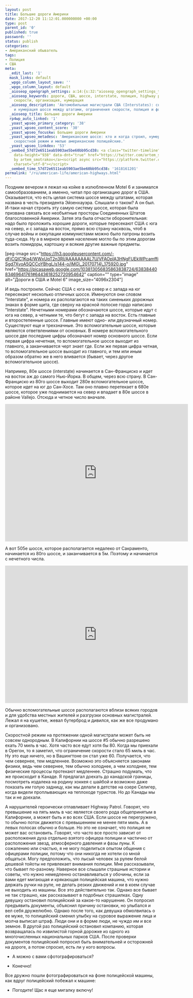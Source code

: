 ```yaml
---
layout: post
title: Большие дороги Америки
date: 2017-12-20 11:12:01.000000000 +00:00
type: post
parent_id: '0'
published: true
password: ''
status: publish
categories:
- Американский обыватель
tags:
- Полиция
- США
meta:
  _edit_last: '1'
  mask_links: default
  _wpgo_column_layout_save: ''
  _wpgo_column_layout: default
  _aioseop_opengraph_settings: a:14:{s:32:"aioseop_opengraph_settings_title";s:0:"";s:31:"aioseop_opengraph_settings_desc";s:0:"";s:36:"aioseop_opengraph_settings_customimg";s:0:"";s:37:"aioseop_opengraph_settings_imagewidth";s:0:"";s:38:"aioseop_opengraph_settings_imageheight";s:0:"";s:32:"aioseop_opengraph_settings_video";s:0:"";s:37:"aioseop_opengraph_settings_videowidth";s:0:"";s:38:"aioseop_opengraph_settings_videoheight";s:0:"";s:35:"aioseop_opengraph_settings_category";s:7:"article";s:34:"aioseop_opengraph_settings_section";s:0:"";s:30:"aioseop_opengraph_settings_tag";s:0:"";s:34:"aioseop_opengraph_settings_setcard";s:7:"summary";s:44:"aioseop_opengraph_settings_customimg_twitter";s:0:"";s:44:"aioseop_opengraph_settings_customimg_checker";s:1:"0";}
  _aioseop_keywords: дороги, США, шоссе, interstate, полиция, highway patrol, ограничение
    скорости, организация, нумерация
  _aioseop_description: 'Автомобильные магистрали США (Interstates): скучная организация
    и нумерация шоссе между штатами, ограничения скорости, полиция и фотографии.'
  _aioseop_title: Большие дороги Америки
  rp4wp_auto_linked: '1'
  _yoast_wpseo_primary_category: '38'
  _yoast_wpseo_content_score: '30'
  _yoast_wpseo_focuskw: Большие дороги Америки
  _yoast_wpseo_metadesc: 'Американские шоссе: кто и когда строил, нумерация, организация,
    скоростной режим и милые американские полицейские.'
  _yoast_wpseo_linkdex: '53'
  _oembed_57d72e6511eab5903ae5be60bb95cd38: <a class="twitter-timeline" data-width="625"
    data-height="938" data-dnt="true" href="https://twitter.com/artem_smotrakov?ref_src=twsrc%5Etfw">Tweets
    by artem_smotrakov</a><script async src="https://platform.twitter.com/widgets.js"
    charset="utf-8"></script>
  _oembed_time_57d72e6511eab5903ae5be60bb95cd38: '1618161201'
permalink: "/ru/american-life/american-highways.html"
---
```

Поздним вечером я лежал на койке в излюбленном Motel 6 и занимался самообразованием, а именно, читал про организацию дорог в США. Оказывается, что есть целая система шоссе между штатами, которая названа в честь президента Эйзенхауэра. Слышали о таком? А он был. И-таки начал строить эту самую систему шоссе, которая была призвана связать все необъятные просторы Соединенных Штатов благословенной Америки. Затея эта была отчасти оборонительная: надо было проложить хорошие дороги, которые пересекают США с юга на север, и с запада на восток, прямо всю страну насквозь, чтоб в случае войны и оккупации коммунистами можно было патроны возить туда-сюда. Ну а в мирное время население могло бы по этим дорогам возить помидоры, картошку и всякие другие важные предметы.

[peg-image src="https://lh3.googleusercontent.com/-dFiCQIC1Kq4/WWxUqT2n3RI/AAAAAAAAL7U/VFAOpIA3HNgFUEkWPcamffiSgd7XvoA5QCCoYBhgL/s144-o/IMG\_20170714\_175920.jpg" href="https://picasaweb.google.com/103813056835863838724/6383844083469641761#6443618252720954642" caption="" type="image" alt="Дороги в США и Motel 6" image\_size="4096x2304"]

<!--more-->

И ведь построили. Сейчас США с юга на север и с запада на юг пересекают несколько отличных шоссе. Именуются они словом "Interstate", и номера их располагаются на таких синеньких дорожных знаках в форме щита, где сверху на красной полоске гордо написано "Interstate". Нечетными номерами обозначаются шоссе, которые идут с юга на север, а четными те, что бегут с запада на восток. Есть главные и второстепенные шоссе. Главные имеют одно- или двузначный номер. Существуют еще и трехзначные. Это вспомогательные шоссе, которые являются ответвлениями от основных. В номере вспомогательного шоссе две последние цифры обозначают номер основного шоссе. Если первая цифра нечетная, то вспомогательное шоссе выходит из главного, а заканчивается черт знает где. Если же первая цифра четная, то вспомогательное шоссе выходит из главного, и тем или иным образом обратно же в него вливается (бывает, через другое вспомогательное шоссе).

Например, 80е шоссе (interstate) начинается в Сан-Франциско и идет на восток аж до самого Нью-Йорка. В общем, через всю страну. В Сан-Франциско из 80го шоссе выходит 280е вспомогательное шоссе, которое идет на юг до Сан-Хосе. Там оно плавно перетекает в 680е шоссе, которое уже поднимается на север и впадает в 80е шоссе в районе Vallejo. Отсюда и четное число вначале.

<iframe style="border: 0;" src="https://www.google.com/maps/embed?pb=!1m14!1m12!1m3!1d587867.2070587126!2d-122.45578145298143!3d37.741100678601384!2m3!1f0!2f0!3f0!3m2!1i1024!2i768!4f13.1!5e0!3m2!1sen!2sru!4v1513791709390" width="600" height="450" frameborder="0" allowfullscreen="allowfullscreen"></iframe>

А вот 505е шоссе, которое располагается недалеко от Сакраменто, начинается из 80го шоссе, и заканчивается в 5м. Поэтому и начинается с нечетного числа.

<iframe style="border: 0;" src="https://www.google.com/maps/embed?pb=!1m14!1m12!1m3!1d475057.99239395536!2d-121.86118806299145!3d38.536187996270336!2m3!1f0!2f0!3f0!3m2!1i1024!2i768!4f13.1!5e0!3m2!1sen!2sru!4v1513792038310" width="600" height="450" frameborder="0" allowfullscreen="allowfullscreen"></iframe>

Обычно вспомогательные шоссе располагаются вблизи всяких городов и для удобства местных жителей и разгрузки основных магистралей. Лежал я на кушетке, жевал бутерброд и дивился, как же все продумано и организовано.

Скоростной режим на протяжении одной магистрали может быть не совсем однородным. В Калифорнии на шоссе #5 обычно разрешено ехать 70 миль в час. Хотя часто все едут хотя бы 80. Когда мы приехали в Орегон, то я заметил, что ограничение скорости стало 65 миль в час. Ну это еще ничего, но в Вашингтоне он стал уже 60. Получается, что чем севернее, тем медленнее. Возможно это объясняется законами физики, ведь чем севернее, тем обычно холоднее, а чем холоднее, тем физические процессы протекают медленнее. Страшно подумать, что же происходит в Канаде. Я предлагал доехать до канадской границы, посмотреть издалека на родину хоккея с шайбой и возможно даже показать им голую задницу, как мы делали в детстве на озере Селигер, когда видели проплывающих на теплоходе туристов. Но до Канады мы так и не доехали.

А нарушителей героически отлавливает Highway Patrol. Говорят, что превышение на пять миль в час является своего рода общепринятым в Калифорнии, а может быть и во всех США. Если шоссе не перегружено, то обычно поток движется с превышением не менее пяти миль. А в левых полосах обычно и больше. Но это не означает, что полиция не может вас остановить. Говорят, что часто все просто зависит от расположения духа отдельно взятого офицера полиции и частично от расположения звезд, атмосферного давления и фазы луны. К сожалению или счастью, я не могу поделиться опытом общения с офицерами полиции, потому что они никогда не хотели со мной общаться. Могу предположить, что лысый человек за рулем белой дешевой тойоты не привлекает внимания полиции. Мне рассказывали, что бывает по-разному. Наверное все слышали страшные истории и советы, что нужно немедленно останавливаться у обочины, если за вами едет мигающая и крякающая полицейская машина, что нужно держать ручки на руле, не делать резких движений и ни в коем случае не выходить из машины. Все это действительно так. Однако все бывает не так страшно, как рассказывают в подобных страшилках. Одну девушку остановил полицейский за какое-то нарушение. Он попросил предъявить документы, объяснил причину остановки, но улыбался и вел себя дружелюбно. Однако после того, как девушка обмолвилась о ее муже, то полицейский сменил улыбку на суровое выражение лица и молча выписал штраф. Люди они и в форме люди, не чуждо им и все земное. В другой раз полицейский остановил компанию, которая возвращалась по извилистой горной дорожке из одного из многочисленных национальных парков США. После проверки документов полицейский попросил быть внимательней и осторожней на дороге, а потом спросил, есть ли у кого вопросы.

- А можно с вами сфотографироваться?

- Конечно!

Все дружно пошли фотографироваться на фоне полицейской машины, как вдруг полицейский побежал к машине:

- Погодите! Щас я еще мигалку включу!

